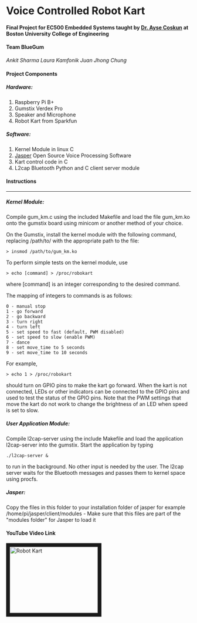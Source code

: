 # Voice Controlled Robot Kart
#### Final Project for EC500 Embedded Systems taught by [Dr. Ayse Coskun](http://www.bu.edu/eng/profile/ayse-coskun) at Boston University College of Engineering

#### Team BlueGum
*Ankit Sharma Laura Kamfonik Juan Jhong Chung*

#### Project Components
##### Hardware:
1. Raspberry Pi B+
2. Gumstix Verdex Pro
3. Speaker and Microphone
4. Robot Kart from Sparkfun

##### Software:
1. Kernel Module in linux C
2. [Jasper](https://jasperproject.github.io) Open Source Voice Processing Software
3. Kart control code in C
4. L2cap Bluetooth Python and C client server module

#### Instructions
-----------------
##### Kernel Module:
Compile gum_km.c using the included Makefile and
load the file gum_km.ko onto the gumstix board using
minicom or another method of your choice.

On the Gumstix, install the kernel module with the
following command, replacing /path/to/ with the appropriate path to the file:
```
> insmod /path/to/gum_km.ko
```
To perform simple tests on the kernel module, use 
```
> echo [command] > /proc/robokart
```
where [command] is an integer corresponding to the desired command.

The mapping of integers to commands is as follows:
```
0 - manual stop
1 - go forward
2 - go backward
3 - turn right
4 - turn left
5 - set speed to fast (default, PWM disabled)
6 - set speed to slow (enable PWM)
7 - dance
8 - set move_time to 5 seconds
9 - set move_time to 10 seconds
```
For example,
```
> echo 1 > /proc/robokart
```
should turn on GPIO pins to make the kart go forward. 
When the kart is not connected, LEDs or other indicators can be connected
to the GPIO pins and used to test the status of the GPIO pins.
Note that the PWM settings that move the kart do not work to change
the brightness of an LED when speed is set to slow.

##### User Application Module:
Compile l2cap-server using the include Makefile and load the application l2cap-server
into the gumstix. Start the application by typing 
```
./l2cap-server &
```
to run in the background. No other input is needed by the user. The l2cap server waits for the 
Bluetooth messages and passes them to kernel space using procfs.

##### Jasper:
Copy the files in this folder to your installation folder of jasper
for example /home/pi/jasper/client/modules - Make sure that this files are part of the 
"modules folder" for Jasper to load it

#### YouTube Video Link
<a href="http://www.youtube.com/watch?feature=player_embedded&v=4uqO_HJrflc
" target="_blank"><img src="http://img.youtube.com/vi/4uqO_HJrflc/0.jpg" 
alt="Robot Kart" width="240" height="180" border="10" /></a>
